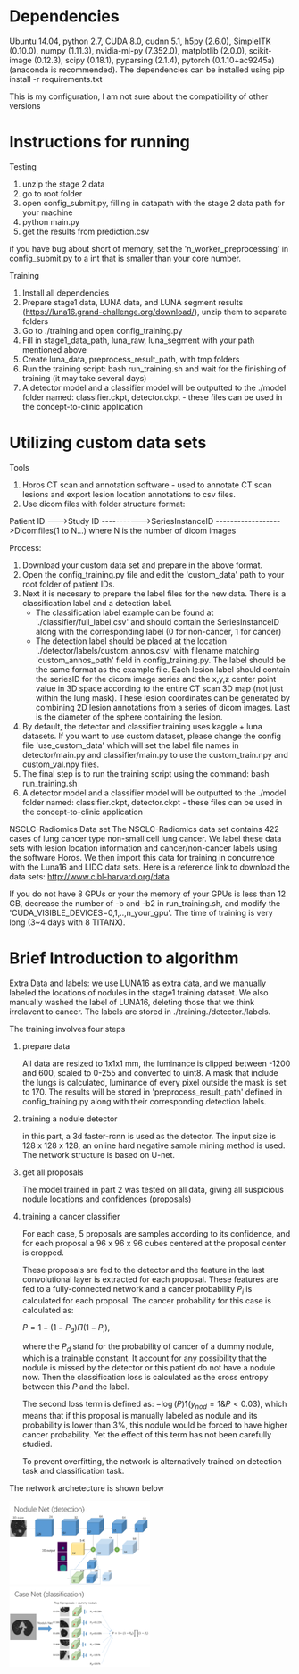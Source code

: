# Dependencies

Ubuntu 14.04, python 2.7, CUDA 8.0, cudnn 5.1, h5py (2.6.0), SimpleITK (0.10.0), numpy (1.11.3), nvidia-ml-py (7.352.0), matplotlib (2.0.0), scikit-image (0.12.3), scipy (0.18.1), pyparsing (2.1.4), pytorch (0.1.10+ac9245a) (anaconda is recommended). The dependencies can be installed using pip install -r requirements.txt


This is my configuration, I am not sure about the compatibility of other versions



# Instructions for running

Testing
1.	unzip the stage 2 data
2.	go to root folder
3.	open config_submit.py, filling in datapath with the stage 2 data path for your machine
4.	python main.py
5.	get the results from prediction.csv

if you have bug about short of memory, set the 'n_worker_preprocessing' in config\_submit.py to a int that is smaller than your core number.

Training
1.	Install all dependencies
2.	Prepare stage1 data, LUNA data, and LUNA segment results (https://luna16.grand-challenge.org/download/), unzip them to separate folders
3.	Go to ./training and open config_training.py
4.	Fill in stage1_data_path, luna_raw, luna_segment  with your path mentioned above
5.	Create luna_data, preprocess_result_path, with tmp folders
6.	Run the training script:
        bash run_training.sh and wait for the finishing of training (it may take several days)
7. A detector model and a classifier model will be outputted to the ./model folder named: classifier.ckpt, detector.ckpt - these files can be used in the concept-to-clinic application


# Utilizing custom data sets

Tools
1. Horos CT scan and annotation software - used to annotate CT scan lesions and export lesion location annotations to csv files.
2. Use dicom files with folder structure format:

Patient ID
--->Study ID
----------->SeriesInstanceID
------------------>Dicomfiles(1 to N...) where N is the number of dicom images

Process: 
1. Download your custom data set and prepare in the above format.
2. Open the config_training.py file and edit the 'custom_data' path to your root folder of patient IDs. 
3. Next it is necesary to prepare the label files for the new data. There is a classification label and a detection label.
    - The classification label example can be found at './classifier/full_label.csv' and should contain the SeriesInstanceID along with the corresponding label (0 for non-cancer, 1 for cancer)
    - The detection label should be placed at the location './detector/labels/custom_annos.csv' with filename matching 'custom_annos_path' field in config_training.py. The label should be the same format as the example file. Each lesion label should contain the seriesID for the dicom image series and the x,y,z center point value in 3D space according to the entire CT scan 3D map (not just within the lung mask). These lesion coordinates can be generated by combining 2D lesion annotations from a series of dicom images. Last is the diameter of the sphere containing the lesion.
4. By default, the detector and classifier training uses kaggle + luna datasets. If you want to use custom dataset, please change the config file 'use_custom_data' which will set the label file names in detector/main.py and classifier/main.py to use the custom_train.npy and custom_val.npy files.
4. The final step is to run the training script using the command: bash run_training.sh
5. A detector model and a classifier model will be outputted to the ./model folder named: classifier.ckpt, detector.ckpt - these files can be used in the concept-to-clinic application


NSCLC-Radiomics Data set
The NSCLC-Radiomics data set contains 422 cases of lung cancer type non-small cell lung cancer. We label these data sets with lesion location information and cancer/non-cancer labels using the software Horos. We then import this data for training in concurrence with the Luna16 and LIDC data sets.
Here is a reference link to download the data sets: http://www.cibl-harvard.org/data



If you do not have 8 GPUs or your the memory of your GPUs is less than 12 GB, decrease the number of -b and -b2 in run\_training.sh, and modify the 'CUDA\_VISIBLE\_DEVICES=0,1,..,n\_your\_gpu'. The time of training is very long (3~4 days with 8 TITANX).




# Brief Introduction to algorithm
Extra Data and labels: we use LUNA16 as extra data, and we manually labeled the locations of nodules in the stage1 training dataset. We also manually washed the label of LUNA16, deleting those that we think irrelavent to cancer. The labels are stored in ./training./detector./labels.

The training involves four steps
1. prepare data

    All data are resized to 1x1x1 mm, the luminance is clipped between -1200 and 600, scaled to 0-255 and converted to uint8. A mask that include the lungs is calculated, luminance of every pixel outside the mask is set to 170. The results will be stored in 'preprocess_result_path' defined in config_training.py along with their corresponding detection labels.

2. training a nodule detector

    in this part, a 3d faster-rcnn is used as the detector. The input size is 128 x 128 x 128, an online hard negative sample mining method is used. The network structure is based on U-net.

3. get all proposals

    The model trained in part 2 was tested on all data, giving all suspicious nodule locations and confidences (proposals)

4. training a cancer classifier

    For each case, 5 proposals are samples according to its confidence, and for each proposal a 96 x 96 x 96 cubes centered at the proposal center is cropped.

    These proposals are fed to the detector and the feature in the last convolutional layer is extracted for each proposal. These features are fed to a fully-connected network and a cancer probability $P_i$ is calculated for each proposal. The cancer probability for this case is calculated as:

    $P = 1-(1-P_d)\Pi(1-P_i)$,

    where the $P_d$ stand for the probability of cancer of a dummy nodule, which is a trainable constant. It account for any possibility that the nodule is missed by the detector or this patient do not have a nodule now. Then the classification loss is calculated as the cross entropy between this $P$ and the label.

    The second loss term is defined as: $-\log(P)\boldsymbol{1}(y_{nod}=1 \& P<0.03)$, which means that if this proposal is manually labeled as nodule and its probability is lower than 3%, this nodule would be forced to have higher cancer probability. Yet the effect of this term has not been carefully studied.

    To prevent overfitting, the network is alternatively trained on detection task and classification task.

The network archetecture is shown below

<img src="./images/nodulenet.png" width=50%>

<img src="./images/casenet.png" width=50%>
